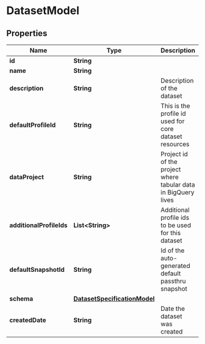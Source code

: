 
# DatasetModel

## Properties
Name | Type | Description | Notes
------------ | ------------- | ------------- | -------------
**id** | **String** |  |  [optional]
**name** | **String** |  |  [optional]
**description** | **String** | Description of the dataset |  [optional]
**defaultProfileId** | **String** | This is the profile id used for core dataset resources |  [optional]
**dataProject** | **String** | Project id of the project where tabular data in BigQuery lives |  [optional]
**additionalProfileIds** | **List&lt;String&gt;** | Additional profile ids to be used for this dataset |  [optional]
**defaultSnapshotId** | **String** | Id of the auto-generated default passthru snapshot |  [optional]
**schema** | [**DatasetSpecificationModel**](DatasetSpecificationModel.md) |  |  [optional]
**createdDate** | **String** | Date the dataset was created |  [optional]




